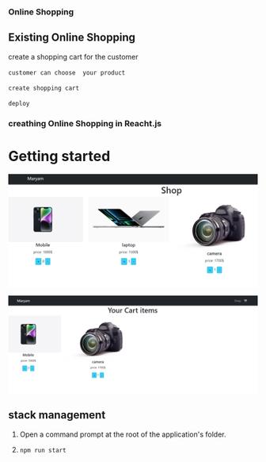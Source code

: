 ### Online Shopping



## Existing Online Shopping

create a shopping cart for the customer

`customer can choose  your product `

`create shopping cart`

`deploy`
### creathing Online Shopping in Reacht.js

# Getting started
![](img/online_shop.png)

![](img/cart.png)


## stack management

1. Open a command prompt at the root of the application's folder.

2. `npm run start`




